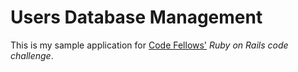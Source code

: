 # Users Database Management

This is my sample application for
[Code Fellows'](http://www.codefellows.com) *Ruby on Rails code challenge*.